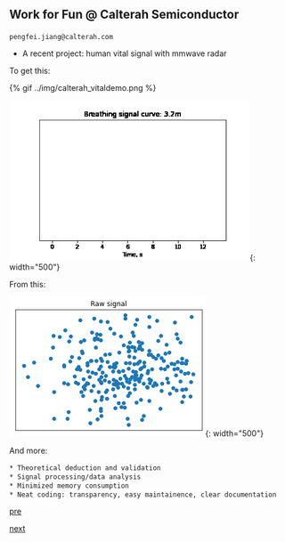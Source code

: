 ## Work for Fun @ Calterah Semiconductor

`pengfei.jiang@calterah.com`

* A recent project: human vital signal with mmwave radar

To get this:

{% gif ../img/calterah_vitaldemo.png %}

![demo](../img/calterah_vitaldemo.gif){: width="500"}

From this:

![curve](../img/calterah_vitalraw.png){: width="500"}

And more:

    * Theoretical deduction and validation
    * Signal processing/data analysis
    * Minimized memory consumption
    * Neat coding: transparency, easy maintainence, clear documentation

[pre](./pg0.md)

[next](./pg2.md)
